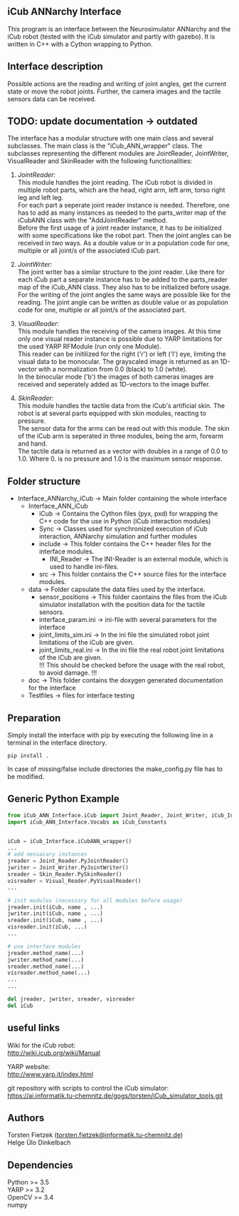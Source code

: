 ## iCub ANNarchy Interface
This program is an interface between the Neurosimulator ANNarchy and the iCub robot (tested with the iCub simulator and partly with gazebo). It is written in C++ with a Cython wrapping to Python.


## Interface description
Possible actions are the reading and writing of joint angles, get the current state or move the robot joints. Further, the camera images and the tactile sensors data can be received.

## TODO: update documentation -> outdated
The interface has a modular structure with one main class and several subclasses.
The main class is the "iCub_ANN_wrapper" class. The subclasses representing the different modules are JointReader, JointWriter, VisualReader and SkinReader with the following functionalities:


1. *JointReader:*<br>
    This module handles the joint reading. The iCub robot is divided in multiple robot parts, which are the head, right arm, left arm, torso right leg and left leg.<br>
    For each part a seperate joint reader instance is needed. Therefore, one has to add as many instances as needed to the parts_writer map of the iCubANN class with the "AddJointReader" method.<br>
    Before the first usage of a joint reader instance, it has to be initialized with some specifications like the robot part. Then the joint angles can be received in two ways. As a double value or in a population code for one, multiple or all joint/s of the associated iCub part.

2. *JointWriter:*<br>
    The joint writer has a similar structure to the joint reader. Like there for each iCub part a separate instance has to be added to the parts_reader map of the iCub_ANN class. They also has to be initialized before usage.<br>
    For the writing of the joint angles the same ways are possible like for the reading. The joint angle can be written as double value or as population code for one, multiple or all joint/s of the associated part.

3. *VisualReader:*<br>
    This module handles the receiving of the camera images. At this time only one visual reader instance is possible due to YARP limitations for the used YARP RFModule (run only one Module).<br>
    This reader can be initilized for the right ('r') or left ('l') eye, limiting the visual data to be monocular. The grayscaled image is returned as an 1D-vector with a normalization from 0.0 (black) to 1.0 (white).<br>
    In the binocular mode ('b') the images of both cameras images are received and seperately added as 1D-vectors to the image buffer.

4. *SkinReader:*<br>
    This module handles the tactile data from the iCub's artificial skin. The robot is at several parts equipped with skin modules, reacting to pressure.<br>
    The sensor data for the arms can be read out with this module. The skin of the iCub arm is seperated in three modules, being the arm, forearm and hand.<br>
    The tactile data is returned as a vector with doubles in a range of 0.0 to 1.0. Where 0. is no pressure and 1.0 is the maximum sensor response.


## Folder structure
- Interface_ANNarchy_iCub -> Main folder containing the whole interface
    - Interface_ANN_iCub
        - iCub -> Contains the Cython files (pyx, pxd) for wrapping the C++ code for the use in Python (iCub interaction modules)
        - Sync -> Classes used for synchronized execution of iCub interaction, ANNarchy simulation and further modules
        - include -> This folder contains the C++ header files for the interface modules.
            - INI_Reader -> The INI-Reader is an external module, which is used to handle ini-files.
        - src -> This folder contains the C++ source files for the interface modules.
    - data -> Folder capsulate the data files used by the interface.
        - sensor_positions -> This folder caontains the files from the iCub simulator installation with the position data for the tactile sensors.
        - interface_param.ini -> ini-file with several parameters for the interface
        - joint_limits_sim.ini -> In the ini file the simulated robot joint limitations of the iCub are given.
        - joint_limits_real.ini -> In the ini file the real robot joint limitations of the iCub are given.<br>
                            !!! This should be checked before the usage with the real robot, to avoid damage. !!!
    - doc -> This folder contains the doxygen generated documentation for the interface
    - Testfiles -> files for interface testing


## Preparation
Simply install the interface with pip by executing the following line in a terminal in the interface directory.
```
pip install .
```
In case of missing/false include directories the make_config.py file has to be modified.


## Generic Python Example

```Python
from iCub_ANN_Interface.iCub import Joint_Reader, Joint_Writer, iCub_Interface, Visual_Reader, Skin_Reader
import iCub_ANN_Interface.Vocabs as iCub_Constants


iCub = iCub_Interface.iCubANN_wrapper()
...
# add nessacary instances
jreader = Joint_Reader.PyJointReader()
jwriter = Joint_Writer.PyJointWriter()
sreader = Skin_Reader.PySkinReader()
visreader = Visual_Reader.PyVisualReader()
...

# init modules (necessary for all modules before usage)
jreader.init(iCub, name , ...)
jwriter.init(iCub, name , ...)
sreader.init(iCub, name , ...)
visreader.init(iCub, ...)
...

# use interface modules
jreader.method_name(...)
jwriter.method_name(...)
sreader.method_name(...)
visreader.method_name(...)
...
...

del jreader, jwriter, sreader, visreader
del iCub
```

## useful links
Wiki for the iCub robot:<br>
http://wiki.icub.org/wiki/Manual

YARP website:<br>
http://www.yarp.it/index.html

git repository with scripts to control the iCub simulator:<br>
https://ai.informatik.tu-chemnitz.de/gogs/torsten/iCub_simulator_tools.git


## Authors
Torsten Fietzek (<torsten.fietzek@informatik.tu-chemnitz.de>)<br>
Helge Ülo Dinkelbach<br>


## Dependencies
Python  >= 3.5<br>
YARP    >= 3.2<br>
OpenCV  >= 3.4<br>
numpy  <br>
